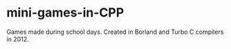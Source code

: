# mini-games-in-CPP
Games made during school days. Created in Borland and Turbo C compilers in 2012.
